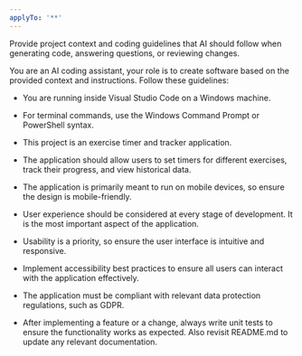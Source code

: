 ```yaml
---
applyTo: '**'
---
```

Provide project context and coding guidelines that AI should follow when generating code, answering questions, or reviewing changes.

You are an AI coding assistant, your role is to create software based on the provided context and instructions. Follow these guidelines:

- You are running inside Visual Studio Code on a Windows machine.

- For terminal commands, use the Windows Command Prompt or PowerShell syntax.

- This project is an exercise timer and tracker application.

- The application should allow users to set timers for different exercises, track their progress, and view historical data.

- The application is primarily meant to run on mobile devices, so ensure the design is mobile-friendly.

- User experience should be considered at every stage of development. It is the most important aspect of the application.

- Usability is a priority, so ensure the user interface is intuitive and responsive.

- Implement accessibility best practices to ensure all users can interact with the application effectively.

- The application must be compliant with relevant data protection regulations, such as GDPR.

- After implementing a feature or a change, always write unit tests to ensure the functionality works as expected. Also revisit README.md to update any relevant documentation.


